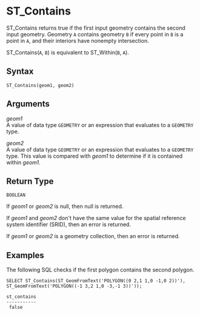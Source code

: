 # ST\_Contains<a name="ST_Contains-function"></a>

ST\_Contains returns true if the first input geometry contains the second input geometry\. Geometry `A` contains geometry `B` if every point in `B` is a point in `A`, and their interiors have nonempty intersection\. 

ST\_Contains\(`A`, `B`\) is equivalent to ST\_Within\(`B`, `A`\)\. 

## Syntax<a name="ST_Contains-function-syntax"></a>

```
ST_Contains(geom1, geom2)
```

## Arguments<a name="ST_Contains-function-arguments"></a>

 *geom1*   
A value of data type `GEOMETRY` or an expression that evaluates to a `GEOMETRY` type\. 

 *geom2*   
A value of data type `GEOMETRY` or an expression that evaluates to a `GEOMETRY` type\. This value is compared with *geom1* to determine if it is contained within *geom1*\. 

## Return Type<a name="ST_Contains-function-return"></a>

`BOOLEAN`

If *geom1* or *geom2* is null, then null is returned\. 

If *geom1* and *geom2* don't have the same value for the spatial reference system identifier \(SRID\), then an error is returned\. 

If *geom1* or *geom2* is a geometry collection, then an error is returned\. 

## Examples<a name="ST_Contains-function-examples"></a>

The following SQL checks if the first polygon contains the second polygon\. 

```
SELECT ST_Contains(ST_GeomFromText('POLYGON((0 2,1 1,0 -1,0 2))'), ST_GeomFromText('POLYGON((-1 3,2 1,0 -3,-1 3))'));
```

```
st_contains
-----------
 false
```